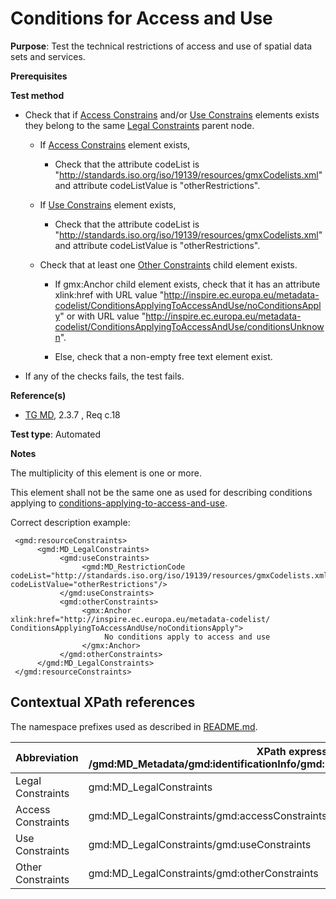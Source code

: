 # Conditions for Access and Use

**Purpose**: Test the technical restrictions of access and use of spatial data sets and services.

**Prerequisites**

**Test method**

* Check that if [Access Constrains](#accessConstraints) and/or [Use Constrains](#useConstraints) elements exists they belong to the same [Legal Constraints](#legalConstraints) parent node.

    * If [Access Constrains](#accessConstraints) element exists,

        * Check that the attribute codeList is "http://standards.iso.org/iso/19139/resources/gmxCodelists.xml" and attribute codeListValue is "otherRestrictions".

    * If [Use Constrains](#useConstraints) element exists,

        * Check that the attribute codeList is "http://standards.iso.org/iso/19139/resources/gmxCodelists.xml" and attribute codeListValue is "otherRestrictions".

    * Check that at least one [Other Constraints](#otherConstraints) child element exists.

        * If gmx:Anchor child element exists, check that it has an attribute xlink:href with URL value "http://inspire.ec.europa.eu/metadata-codelist/ConditionsApplyingToAccessAndUse/noConditionsApply" or with URL value "http://inspire.ec.europa.eu/metadata-codelist/ConditionsApplyingToAccessAndUse/conditionsUnknown".

        * Else, check that a non-empty free text element exist.

* If any of the checks fails, the test fails.

**Reference(s)**	 

* [TG MD](./README.md#ref_TG_MD), 2.3.7 , Req c.18


**Test type**: Automated

**Notes**

The multiplicity of this element is one or more.

This element shall not be the same one as used for describing conditions applying to [conditions-applying-to-access-and-use](#http://inspire.ec.europa.eu/id/ats/metadata/2.0/sds-interoperable/conditions-applying-to-access-and-use).

Correct description example:

     <gmd:resourceConstraints>
          <gmd:MD_LegalConstraints>
               <gmd:useConstraints>
                    <gmd:MD_RestrictionCode codeList="http://standards.iso.org/iso/19139/resources/gmxCodelists.xml#MD_RestrictionCode" codeListValue="otherRestrictions"/>
               </gmd:useConstraints>
               <gmd:otherConstraints>
                    <gmx:Anchor xlink:href="http://inspire.ec.europa.eu/metadata-codelist/ ConditionsApplyingToAccessAndUse/noConditionsApply">
                         No conditions apply to access and use 
                    </gmx:Anchor>
               </gmd:otherConstraints>
          </gmd:MD_LegalConstraints>
     </gmd:resourceConstraints>

## Contextual XPath references

The namespace prefixes used as described in [README.md](./README.md#namespaces).

Abbreviation                                   |  XPath expression (relative to /gmd:MD_Metadata/gmd:identificationInfo/gmd:MD_DataIdentification/gmd:resourceConstraints)
-----------------------------------------------| -------------------------------------------------------------------------
<a name="legalConstraints"></a> Legal Constraints | gmd:MD_LegalConstraints
<a name="accesConstraints"></a> Access Constraints | gmd:MD_LegalConstraints/gmd:accessConstraints
<a name="useConstraints"></a> Use Constraints | gmd:MD_LegalConstraints/gmd:useConstraints
<a name="otherConstraints"></a> Other Constraints | gmd:MD_LegalConstraints/gmd:otherConstraints
